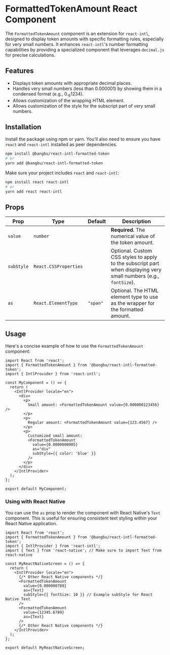 # FormattedTokenAmount React Component

The `FormattedTokenAmount` component is an extension for `react-intl`, designed to display token amounts with specific formatting rules, especially for very small numbers. It enhances `react-intl`'s number formatting capabilities by providing a specialized component that leverages `decimal.js` for precise calculations.

## Features

- Displays token amounts with appropriate decimal places.
- Handles very small numbers (less than 0.000001) by showing them in a condensed format (e.g., 0.<sub>6</sub>1234).
- Allows customization of the wrapping HTML element.
- Allows customization of the style for the subscript part of very small numbers.

## Installation

Install the package using npm or yarn. You'll also need to ensure you have `react` and `react-intl` installed as peer dependencies.

```bash
npm install @bangbu/react-intl-formatted-token
# or
yarn add @bangbu/react-intl-formatted-token
```

Make sure your project includes `react` and `react-intl`:

```bash
npm install react react-intl
# or
yarn add react react-intl
```

## Props

| Prop       | Type                  | Default | Description                                                                                                |
|------------|-----------------------|---------|------------------------------------------------------------------------------------------------------------|
| `value`    | `number`              |         | **Required.** The numerical value of the token amount.                                                       |
| `subStyle` | `React.CSSProperties` |         | Optional. Custom CSS styles to apply to the subscript part when displaying very small numbers (e.g., `fontSize`). |
| `as`       | `React.ElementType`   | `"span"`  | Optional. The HTML element type to use as the wrapper for the formatted amount.                              |

## Usage

Here's a concise example of how to use the `FormattedTokenAmount` component:

```tsx
import React from 'react';
import { FormattedTokenAmount } from '@bangbu/react-intl-formatted-token';
import { IntlProvider } from 'react-intl';

const MyComponent = () => {
  return (
    <IntlProvider locale="en">
      <div>
        <p>
          Small amount: <FormattedTokenAmount value={0.000000123456} />
        </p>
        <p>
          Regular amount: <FormattedTokenAmount value={123.4567} />
        </p>
        <p>
          Customized small amount: 
          <FormattedTokenAmount 
            value={0.0000000005} 
            as="div" 
            subStyle={{ color: 'blue' }} 
          />
        </p>
      </div>
    </IntlProvider>
  );
};

export default MyComponent;
```

### Using with React Native

You can use the `as` prop to render the component with React Native's `Text` component. This is useful for ensuring consistent text styling within your React Native application.

```tsx
import React from 'react';
import { FormattedTokenAmount } from '@bangbu/react-intl-formatted-token';
import { IntlProvider } from 'react-intl';
import { Text } from 'react-native'; // Make sure to import Text from react-native

const MyReactNativeScreen = () => {
  return (
    <IntlProvider locale="en">
      {/* Other React Native components */}
      <FormattedTokenAmount 
        value={0.000000789} 
        as={Text} 
        subStyle={{ fontSize: 10 }} // Example subStyle for React Native Text
      />
      <FormattedTokenAmount 
        value={12345.6789} 
        as={Text} 
      />
      {/* Other React Native components */}
    </IntlProvider>
  );
};

export default MyReactNativeScreen;
```
